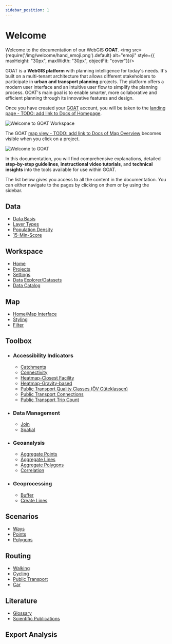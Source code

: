 ```yaml
---
sidebar_position: 1
---
```


# Welcome 

Welcome to the documentation of our WebGIS **GOAT**. <img src={require('/img/welcome/hand_emoji.png').default} alt="emoji" style={{ maxHeight: "30px", maxWidth: "30px", objectFit: "cover"}}/> 

GOAT is a **WebGIS platform** with planning intelligence for today's needs. It's built on a multi-tenant architecture that allows different stakeholders to participate in **urban and transport planning** projects. The platform offers a modern user interface and an intuitive user flow to simplify the planning process. GOAT's main goal is to enable smarter, more collaborative and efficient planning through its innovative features and design.

Once you have created your [GOAT](https://goat.plan4better.de/login) account, you will be taken to the [landing page - TODO: add link to Docs of Homepage](/workspace/home/).

![Welcome to GOAT Workspace](/img/home/home_general.png "Geo Open Accessibility Tool - GOAT- Workspace")

The GOAT [map view - TODO: add link to Docs of Map Overview](/map/interface_overview) becomes visible when you click on a project.

![Welcome to GOAT](/img/welcome/welcome_2.png "Geo Open Accessibility Tool - GOAT")


In this documentation, you will find comprehensive explanations, detailed **step-by-step guidelines**, **instructional video tutorials**, and **technical insights** into the tools available for use within GOAT.

The list below gives you access to all the content in the documentation. You can either navigate to the pages by clicking on them or by using the sidebar.

## Data
- [Data Basis](/docs/data/data_basis.md)
- [Layer Types](/docs/data/layer_types.md)
- [Population Density](/docs/data/population.md)
- [15-Min-Score](/docs/data/15-min-score.md)


## Workspace
- [Home](/docs/workspace/home.md)
- [Projects](/docs/workspace/projects.md)
- [Settings](/docs/workspace/settings.md)
- [Data Explorer/Datasets](/docs/workspace/data_explorer.md)
- [Data Catalog](/docs/workspace/data_catalog.md)


## Map
- [Home/Map Interface](/docs/map/interface_overview.md)
- [Styling](/docs/map/layer_design/styling.md)
- [Filter](/docs/map/filter.md)


## Toolbox
- ### Accessibility Indicators
    - [Catchments](/docs/toolbox/accessibility_indicators/catchments.md)
    - [Connectivity](/docs/toolbox/accessibility_indicators/connectivity.md)
    - [Heatmap-Closest Facility](/docs/toolbox/accessibility_indicators/heatmap_closest_facilities.md)
    - [Heatmap-Gravity-based](/docs/toolbox/accessibility_indicators/heatmap_gravity_based.md)
    - [Public Transport Quality Classes (ÖV Güteklassen)](/docs/toolbox/accessibility_indicators/oev_gueteklassen.md)
    - [Public Transport Connections](/docs/toolbox/accessibility_indicators/pt_connections.md)
    - [Public Transport Trip Count](/docs/toolbox/accessibility_indicators/pt_trip_count.md)


- ### Data Management
    - [Join](/docs/toolbox/data_management/join.md)
    - [Spatial](/docs/toolbox/data_management/spatial_join.md)


- ### Geoanalysis
    - [Aggregate Points](/docs/toolbox/geoanalysis/aggregate_points.md)
    - [Aggregate Lines](/docs/toolbox/geoanalysis/aggregate_lines.md)
    - [Aggregate Polygons](/docs/toolbox/geoanalysis/aggregate_polygons.md)
    - [Correlation](/docs/toolbox/geoanalysis/correlation.md)


- ### Geoprocessing
    - [Buffer](/docs/toolbox/geoprocessing/buffer.md)
    - [Create Lines](/docs/toolbox/geoprocessing/create_lines.md)


## Scenarios
- [Ways](/docs/scenarios/ways.md)
- [Points](/docs/scenarios/pois.md)
- [Polygons](/docs/scenarios/buildings.md)

## Routing
- [Walking](/docs/routing/walking.md)
- [Cycling](/docs/routing/cycling.md)
- [Public Transport](/docs/routing/public_transport.md)
- [Car](/docs/routing/car.md)


## Literature
- [Glossary](/docs/further_reading/glossary.md)
- [Scientific Publications](/docs/further_reading/publications.mds)


## Export Analysis

